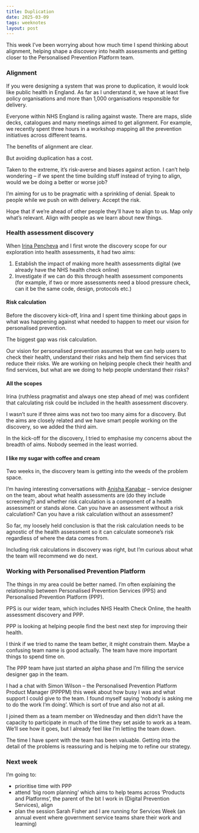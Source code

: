 ```yaml
---
title: Duplication
date: 2025-03-09
tags: weeknotes
layout: post
---
```

This week I’ve been worrying about how much time I spend thinking about alignment, helping shape a discovery into health assessments and getting closer to the Personalised Prevention Platform team.

### Alignment

If you were designing a system that was prone to duplication, it would look like public health in England. As far as I understand it, we have at least five policy organisations and more than 1,000 organisations responsible for delivery.

Everyone within NHS England is railing against waste. There are maps, slide decks, catalogues and many meetings aimed to get alignment. For example, we recently spent three hours in a workshop mapping all the prevention initiatives across different teams.

The benefits of alignment are clear.

But avoiding duplication has a cost.

Taken to the extreme, it’s risk-averse and biases against action. I can’t help wondering – if we spent the time building stuff instead of trying to align, would we be doing a better or worse job?

I’m aiming for us to be pragmatic with a sprinkling of denial. Speak to people while we push on with delivery. Accept the risk.

Hope that if we’re ahead of other people they’ll have to align to us. Map only what’s relevant. Align with people as we learn about new things.

### Health assessment discovery

When [Irina Pencheva](https://www.linkedin.com/in/irina-pencheva-2b431825/) and I first wrote the discovery scope for our exploration into health assessments, it had two aims:

1. Establish the impact of making more health assessments digital (we already have the NHS health check online)
2. Investigate if we can do this through health assessment components (for example, if two or more assessments need a blood pressure check, can it be the same code, design, protocols etc.)

#### Risk calculation

Before the discovery kick-off, Irina and I spent time thinking about gaps in what was happening against what needed to happen to meet our vision for personalised prevention.

The biggest gap was risk calculation.

Our vision for personalised prevention assumes that we can help users to check their health, understand their risks and help them find services that reduce their risks. We are working on helping people check their health and find services, but what are we doing to help people understand their risks?

#### All the scopes

Irina (ruthless pragmatist and always one step ahead of me) was confident that calculating risk could be included in the health assessment discovery.

I wasn’t sure if three aims was not two too many aims for a discovery. But the aims are closely related and we have smart people working on the discovery, so we added the third aim.

In the kick-off for the discovery, I tried to emphasise my concerns about the breadth of aims. Nobody seemed in the least worried.

#### I like my sugar with coffee and cream

Two weeks in, the discovery team is getting into the weeds of the problem space.

I’m having interesting conversations with [Anisha Kanabar](https://www.linkedin.com/in/anishakanabar/) – service designer on the team, about what health assessments are (do they include screening?) and whether risk calculation is a component of a health assessment or stands alone. Can you have an assessment without a risk calculation? Can you have a risk calculation without an assessment?

So far, my loosely held conclusion is that the risk calculation needs to be agnostic of the health assessment so it can calculate someone’s risk regardless of where the data comes from.

Including risk calculations in discovery was right, but I’m curious about what the team will recommend we do next.

### Working with Personalised Prevention Platform

The things in my area could be better named. I’m often explaining the relationship between Personalised Prevention Services (PPS) and Personalised Prevention Platform (PPP).

PPS is our wider team, which includes NHS Health Check Online, the health assessment discovery and PPP.

PPP is looking at helping people find the best next step for improving their health.

I think if we tried to name the team better, it might constrain them. Maybe a confusing team name is good actually. The team have more important things to spend time on.

The PPP team have just started an alpha phase and I’m filling the service designer gap in the team.

I had a chat with Simon Wilson – the Personalised Prevention Platform Product Manager (PPPPM) this week about how busy I was and what support I could give to the team. I found myself saying ‘nobody is asking me to do the work I’m doing’. Which is sort of true and also not at all.

I joined them as a team member on Wednesday and then didn’t have the capacity to participate in much of the time they set aside to work as a team. We’ll see how it goes, but I already feel like I’m letting the team down.

The time I have spent with the team has been valuable. Getting into the detail of the problems is reassuring and is helping me to refine our strategy.

### Next week

I’m going to:

- prioritise time with PPP
- attend ‘big room planning’ which aims to help teams across ‘Products and Platforms’, the parent of the bit I work in (Digital Prevention Services), align
- plan the session Sarah Fisher and I are running for Services Week (an annual event where government service teams share their work and learning)
